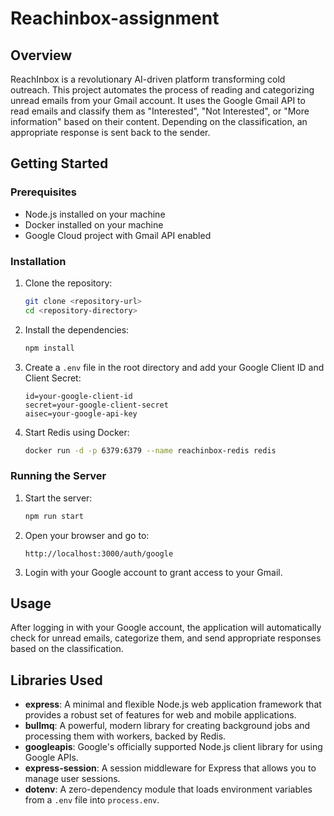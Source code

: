 # Reachinbox-assignment

## Overview

ReachInbox is a revolutionary AI-driven platform transforming cold outreach. This project automates the process of reading and categorizing unread emails from your Gmail account. It uses the Google Gmail API to read emails and classify them as "Interested", "Not Interested", or "More information" based on their content. Depending on the classification, an appropriate response is sent back to the sender.

## Getting Started

### Prerequisites

- Node.js installed on your machine
- Docker installed on your machine
- Google Cloud project with Gmail API enabled

### Installation

1. Clone the repository:
    ```sh
    git clone <repository-url>
    cd <repository-directory>
    ```

2. Install the dependencies:
    ```sh
    npm install
    ```

3. Create a `.env` file in the root directory and add your Google Client ID and Client Secret:
    ```env
    id=your-google-client-id
    secret=your-google-client-secret
    aisec=your-google-api-key
    ```

4. Start Redis using Docker:
    ```sh
    docker run -d -p 6379:6379 --name reachinbox-redis redis
    ```

### Running the Server

1. Start the server:
    ```sh
    npm run start
    ```

2. Open your browser and go to:
    ```
    http://localhost:3000/auth/google
    ```

3. Login with your Google account to grant access to your Gmail.

## Usage

After logging in with your Google account, the application will automatically check for unread emails, categorize them, and send appropriate responses based on the classification.

## Libraries Used

- **express**: A minimal and flexible Node.js web application framework that provides a robust set of features for web and mobile applications.
- **bullmq**: A powerful, modern library for creating background jobs and processing them with workers, backed by Redis.
- **googleapis**: Google's officially supported Node.js client library for using Google APIs.
- **express-session**: A session middleware for Express that allows you to manage user sessions.
- **dotenv**: A zero-dependency module that loads environment variables from a `.env` file into `process.env`.


